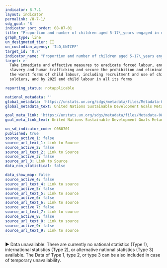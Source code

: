 ```yaml
---
indicator: 8.7.1
layout: indicator
permalink: /8-7-1/
sdg_goal: '8'
indicator_sort_order: 08-07-01
title: "Proportion and number of children aged 5‑17\_years engaged in child labour, by sex and age"
graph_type: line
un_designated_tier: II
un_custodian_agency: 'ILO,UNICEF'
target_id: '8.7'
indicator_name: "Proportion and number of children aged 5‑17\_years engaged in child labour, by sex and age"
target: >-
  Take immediate and effective measures to eradicate forced labour, end modern
  slavery and human trafficking and secure the prohibition and elimination of
  the worst forms of child labour, including recruitment and use of child
  soldiers, and by 2025 end child labour in all its forms

reporting_status: notapplicable

national_metadata: ''
global_metadata: 'https://unstats.un.org/sdgs/metadata/files/Metadata-08-07-01.pdf'
global_metadata_text: United Nations Sustainable Development Goals Metadata (pdf 525kB)

goal_meta_link: 'https://unstats.un.org/sdgs/metadata/files/Metadata-08-07-01.pdf'
goal_meta_link_text: United Nations Sustainable Development Goals Metadata (pdf 525kB)

un_sd_indicator_code: C080701
published: true
source_active_1: false
source_url_text_1: Link to Source
source_active_2: false
source_url_text_2: Link to Source
source_active_3: false
source_url_3: Link to Source
data_non_statistical: false

data_show_map: false
source_active_4: false
source_url_text_4: Link to source
source_active_5: false
source_url_text_5: Link to source
source_active_6: false
source_url_text_6: Link to source
source_active_7: false
source_url_text_7: Link to source
source_active_8: false
source_url_text_8: Link to source
source_active_9: false
source_url_text_9: Link to source
---
```

▶ Data unavailable: There are currently no national statistics (Type 1), international statistics (Type 2), or alternative national statistics (Type 3) available. The Data of Type 1, type 2, or type 3 can be also included in case of temporary unavailability.
